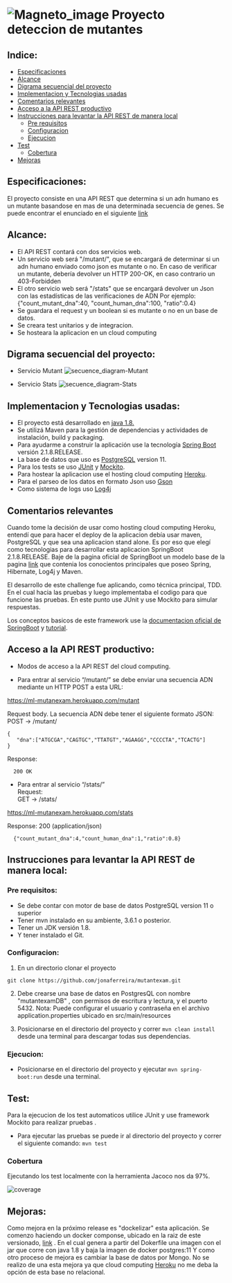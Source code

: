 # ![Magneto_image](doc/images/villain.png) Proyecto deteccion de mutantes 

## Indice:
- [Especificaciones](#especificaciones)
- [Alcance](#alcance)
- [Digrama secuencial del proyecto](#digrama-secuencial-del-proyecto)
- [Implementacion y Tecnologias usadas](#implementacion-y-tecnologias-usadas)
- [Comentarios relevantes](#comentarios-relevantes)
- [Acceso a la API REST productivo](#acceso-a-la-api-rest-productivo)
- [Instrucciones para levantar la API REST de manera local](#instrucciones-para-levantar-la-api-rest-de-manera-local)
  - [Pre requisitos](#pre-requisitos)
  - [Configuracion](#configuracion)
  - [Ejecucion](#ejecucion)  
- [Test](#test)
  - [Cobertura](#cobertura)
- [Mejoras](#mejoras)

## Especificaciones:
El proyecto consiste en una API REST que determina si un adn humano es un mutante basandose en mas de una determinada secuencia de genes.
Se puede encontrar el enunciado en el siguiente [link](https://github.com/jonaferreira/mutantexam/blob/master/doc/Challenge_MeLi_BE-Mutantes.pdf) 

## Alcance:
* El API REST contará con dos servicios web.
* Un servicio web será "/mutant/", que se encargará de determinar si un adn humano enviado como json es mutante o no.
En caso de verificar un mutante, debería devolver un HTTP 200-OK, en caso contrario un 403-Forbidden
* El otro servicio web será "/stats" que se encargará devolver un Json con las estadísticas de las verificaciones de ADN
Por ejemplo: {"count_mutant_dna":40, "count_human_dna":100, "ratio":0.4}
* Se guardara el request y un boolean si es mutante o no en un base de datos.
* Se creara test unitarios y de integracion.
* Se hosteara la aplicacion en un cloud computing

## Digrama secuencial del proyecto:
* Servicio Mutant
![secuence_diagram-Mutant](https://raw.githubusercontent.com/jonaferreira/mutantexam/master/doc/diagrams/secuence_diagram-Mutant.jpg)

* Servicio Stats
![secuence_diagram-Stats](https://raw.githubusercontent.com/jonaferreira/mutantexam/master/doc/diagrams/secuence_diagram-Stats.jpg)

## Implementacion y Tecnologias usadas:
* El proyecto está desarrollado en  [java 1.8.](http://www.oracle.com/technetwork/java/javase/downloads/jdk8-downloads-2133151.html) 
* Se utilizá Maven para la gestión de dependencias y actividades de instalación, build y packaging.
* Para ayudarme a construir la aplicación use la tecnología [Spring Boot](https://spring.io/) versión 2.1.8.RELEASE.
* La base de datos que uso es [PostgreSQL](https://www.postgresql.org/) version 11.
* Para los tests se uso [JUnit](http://junit.org/junit5/) y [Mockito](http://site.mockito.org/).
* Para hostear la aplicacion use el hosting cloud computing [Heroku](https://www.heroku.com/).
* Para el parseo de los datos en formato Json uso [Gson](https://github.com/google/gson) 
* Como sistema de logs uso [Log4j](https://logging.apache.org/log4j/2.x/) 


## Comentarios relevantes
Cuando tome la decisión de usar como hosting cloud computing Heroku, entendí que para hacer el deploy de la aplicacion debía usar maven, PostgreSQL y que sea una aplicacion stand alone.
Es por eso que elegí como tecnologias para desarrollar esta aplicacion SpringBoot 2.1.8.RELEASE. Baje de la pagina oficial de SpringBoot un modelo base de la pagina [link](https://start.spring.io/) que contenia los conocientos principales que poseo Spring, Hibernate, Log4j y Maven.

El desarrollo de este challenge fue aplicando, como técnica principal, TDD. En el cual hacia las pruebas y luego implementaba el codigo para que funcione las pruebas. En este punto use JUnit y use Mockito para simular respuestas.

Los conceptos basicos de este framework use la [documentacion oficial de SpringBoot](https://docs.spring.io/spring-boot/docs/current/reference/html/index.html) y 
[tutorial](https://spring.io/guides/gs/spring-boot/ ).


## Acceso a la API REST productivo:
- Modos de acceso a la API REST del cloud computing.
 * Para entrar al servicio “/mutant/” se debe enviar una secuencia ADN mediante un HTTP POST a esta URL:</br>
 
https://ml-mutanexam.herokuapp.com/mutant <br />

Request body. La secuencia ADN debe tener el siguiente formato JSON: <br />
POST → /mutant/ <br />
```
{ 
   "dna":["ATGCGA","CAGTGC","TTATGT","AGAAGG","CCCCTA","TCACTG"] 
}
```

Response:

```
  200 OK
```

 * Para entrar al servicio “/stats/” <br />
Request: <br />
GET  → /stats/ <br />

https://ml-mutanexam.herokuapp.com/stats <br />

Response: 200 (application/json)
```
  {"count_mutant_dna":4,"count_human_dna":1,"ratio":0.8}
```

	
## Instrucciones para levantar la API REST de manera local: 

### Pre requisitos:
* Se debe contar con motor de base de datos PostgreSQL version 11 o superior
* Tener mvn instalado en su ambiente, 3.6.1 o posterior.
* Tener un JDK versión 1.8.
* Y tener instalado el Git.

### Configuracion:
1. En un directorio clonar el proyecto 
```
git clone https://github.com/jonaferreira/mutantexam.git
```

2. Debe crearse una base de datos en PostgresQL con nombre "mutantexamDB" , con permisos de escritura y lectura, y el puerto 5432. 
Nota: Puede configurar el usuario y contraseña en el archivo application.properties ubicado en src/main/resources

3. Posicionarse en el directorio del proyecto y correr ```mvn clean install``` desde una terminal para descargar todas sus dependencias.

### Ejecucion:
- Posicionarse en el directorio del proyecto y ejecutar ```mvn spring-boot:run``` desde una terminal.

## Test:
Para la ejecucion de los test automaticos utilice JUnit y use framework Mockito para realizar pruebas .

- Para ejecutar las pruebas se puede ir al directorio del proyecto y correr el siguiente comando: ```mvn test```

### Cobertura
Ejecutando los test localmente con la herramienta Jacoco nos da 97%.

![coverage](./doc/coverage/coverage.JPG)

## Mejoras:
Como mejora en la próximo release es "dockelizar" esta aplicación.
Se comenzo haciendo un docker componse, ubicado en la raiz de este versionado, [link](https://github.com/jonaferreira/mutantexam/blob/master/docker-compose.yml) . En el cual genera a partir del Dokerfile una imagen con el jar que corre con java 1.8 y baja la imagen de docker postgres:11
Y como otro proceso de mejora es cambiar la base de datos por Mongo. No se realizo de una esta mejora ya que cloud computing [Heroku](https://www.heroku.com/) no me deba la opción de esta base no relacional.
